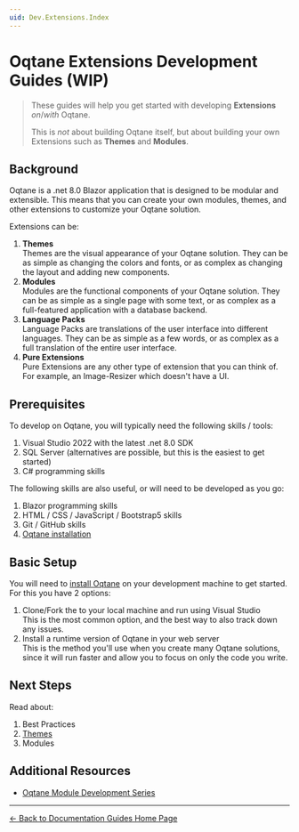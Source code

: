 ```yaml
---
uid: Dev.Extensions.Index
---
```


# Oqtane Extensions Development Guides (WIP)

> These guides will help you get started with developing
> **Extensions** _on_/_with_ Oqtane.
>
> This is _not_ about building Oqtane itself, but about
> building your own Extensions such as **Themes** and **Modules**.

## Background

Oqtane is a .net 8.0 Blazor application that is designed to be modular and extensible.
This means that you can create your own modules, themes, and other extensions
to customize your Oqtane solution.

Extensions can be:

1. **Themes**  
    Themes are the visual appearance of your Oqtane solution.
    They can be as simple as changing the colors and fonts,
    or as complex as changing the layout and adding new components.
1. **Modules**  
    Modules are the functional components of your Oqtane solution.
    They can be as simple as a single page with some text,
    or as complex as a full-featured application with a database backend.
1. **Language Packs**  
    Language Packs are translations of the user interface into different languages.
    They can be as simple as a few words, or as complex as a full translation
    of the entire user interface.
1. **Pure Extensions**  
    Pure Extensions are any other type of extension that you can think of.
    For example, an Image-Resizer which doesn't have a UI.

## Prerequisites

To develop on Oqtane, you will typically need the following skills / tools:

1. Visual Studio 2022 with the latest .net 8.0 SDK
1. SQL Server (alternatives are possible, but this is the easiest to get started)
1. C# programming skills

The following skills are also useful, or will need to be developed as you go:

1. Blazor programming skills
1. HTML / CSS / JavaScript / Bootstrap5 skills
1. Git / GitHub skills
1. [Oqtane installation](xref:Guides.Installation.Index)

## Basic Setup

You will need to [install Oqtane](xref:Guides.Installation.Index)
on your development machine to get started.
For this you have 2 options:

1. Clone/Fork the [](xref:Oqtane.Source) to your local machine
   and run using Visual Studio  
   This is the most common option, and the best way to also track down any issues.
1. Install a runtime version of Oqtane in your web server  
   This is the method you'll use when you create many Oqtane solutions,
   since it will run faster and allow you to focus on only the code you write.

## Next Steps

Read about:

1. Best Practices
1. [Themes](xref:Dev.Themes.Index)
1. Modules

## Additional Resources

- [Oqtane Module Development Series](https://www.youtube.com/playlist?list=PLYhXmd7yV0elLNLfQwZBUlM7ZSMYPTZ_f)

---

[← Back to Documentation Guides Home Page](../index.md)
